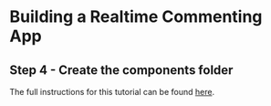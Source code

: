 # Building a Realtime Commenting App

## Step 4 - Create the components folder

The full instructions for this tutorial can be found [here](https://ably.com/tutorials/reactjs-realtime-commenting).
